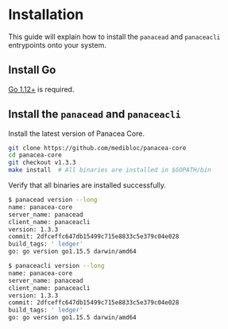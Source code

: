 # Installation

This guide will explain how to install the `panacead` and `panaceacli` entrypoints onto your system.

## Install Go

[Go 1.12+](https://golang.org/doc/install) is required.

## Install the `panacead` and `panaceacli`

Install the latest version of Panacea Core.

```bash
git clone https://github.com/medibloc/panacea-core
cd panacea-core
git checkout v1.3.3
make install  # All binaries are installed in $GOPATH/bin
```

Verify that all binaries are installed successfully.
```bash
$ panacead version --long
name: panacea-core
server_name: panacead
client_name: panaceacli
version: 1.3.3
commit: 2dfceffc647db15499c715e8833c5e379c04e028
build_tags: ' ledger'
go: go version go1.15.5 darwin/amd64

$ panaceacli version --long
name: panacea-core
server_name: panacead
client_name: panaceacli
version: 1.3.3
commit: 2dfceffc647db15499c715e8833c5e379c04e028
build_tags: ' ledger'
go: go version go1.15.5 darwin/amd64
```
